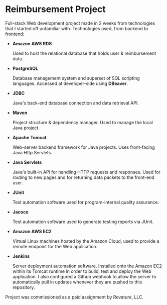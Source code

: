# Reimbursement Project

Full-stack Web development project made in 2 weeks from technologies that I started off unfamiliar with. Technologies used, from backend to frontend:

- **Amazon AWS RDS**
  
  Used to host the relational database that holds user & reimbursement data.
- **PostgreSQL**
  
  Database management system and superset of SQL scripting languages. Accessed at developer-side using **DBeaver**.
- **JDBC**
  
  Java's back-end database connection and data retrieval API.
- **Maven**
  
  Project structure & dependency manager. Used to manage the local Java project.
- **Apache Tomcat**
  
  Web-server backend framework for Java projects. Uses front-facing Java Http Servlets.
- **Java Servlets**
  
  Java's built-in API for handling HTTP requests and responses. Used for routing to new pages and for returning data packets to the front-end user.
- **JUnit**
  
  Test automation software used for program-internal quality assurance.
- **Jacoco**
  
  Test automation software used to generate testing reports via JUnit.
- **Amazon AWS EC2**
  
  Virtual Linux machines hosted by the Amazon Cloud, used to provide a remote endpoint for the Web application.
- **Jenkins**
  
  Server deployment automation software. Installed onto the Amazon EC2 within its Tomcat runtime in order to build, test and deploy the Web application. I also configured a Github webhook to allow the server to automatically pull in updates whenever they are pushed to this repository.

Project was commissioned as a paid assignment by Revature, LLC.
